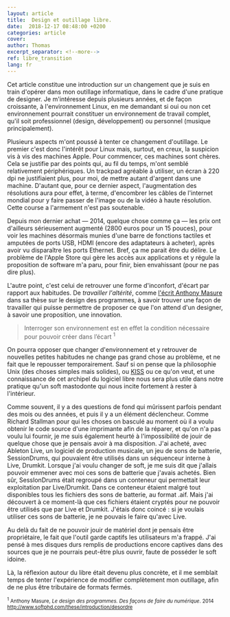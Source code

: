 ```yaml
---
layout: article
title:  Design et outillage libre. 
date:  2018-12-17 08:48:00 +0200
categories: article
cover: 
author: Thomas
excerpt_separator: <!--more-->
ref: libre_transition
lang: fr
---
```

Cet article constitue une introduction sur un changement que je suis en train d'opérer dans mon outillage informatique,<!--more--> dans le cadre d'une pratique de designer. Je m'intéresse depuis plusieurs années, et de façon croissante, à l'environnement Linux, en me demandant si oui ou non cet environnement pourrait constituer un environnement de travail complet, qu'il soit professionnel (design, développement) ou personnel (musique principalement).

Plusieurs aspects m'ont poussé à tenter ce changement d'outillage. Le premier c'est donc l'intérêt pour Linux mais, surtout, en creux, la suspicion vis à vis des machines Apple. Pour commencer, ces machines sont chères. Cela se justifie par des points qui, au fil du temps, m'ont semblé relativement périphériques. Un trackpad agréable à utiliser, un écran à 220 dpi ne justifiaient plus, pour moi, de mettre autant d'argent dans une machine. D'autant que, pour ce dernier aspect, l'augmentation des résolutions aura pour effet, à terme, d'encombrer les câbles de l'internet mondial pour y faire passer de l'image ou de la vidéo à haute résolution. Cette course a l'armement n'est pas soutenable. 

Depuis mon dernier achat ― 2014, quelque chose comme ça ― les prix ont d'ailleurs sérieusement augmenté (2800 euros pour un 15 pouces), pour voir les machines désormais munies d'une barre de fonctions tactiles et amputées de ports USB, HDMI (encore des adaptateurs à acheter), après avoir vu disparaître les ports Ethernet. Bref, ça me parait être du délire. Le problème de l'Apple Store qui gère les accès aux applications et y régule la proposition de software m'a paru, pour finir, bien envahissant (pour ne pas dire plus).

L'autre point, c'est celui de retrouver une forme d'inconfort, d'écart par rapport aux habitudes. De *travailler l'altérité*, comme [l'écrit Anthony Masure](http://www.softphd.com/these/creation-numerique/travailler-alterite) dans sa thèse sur le design des programmes, à savoir trouver une façon de travailler qui puisse permettre de proposer ce que l'on attend d'un designer, à savoir une proposition, une innovation. 

> Interroger son environnement est en effet la condition nécessaire pour pouvoir créer dans l’écart <sup>1</sup>

On pourra opposer que changer d'environnement et y retrouver de nouvelles petites habitudes ne change pas grand chose au problème, et ne fait que le repousser temporairement. Sauf si on pense que la philosophie Unix (des choses simples mais solides), ou [KISS](https://fr.wikipedia.org/wiki/Principe_KISS) ou ce qu'on veut, et une connaissance de cet archipel du logiciel libre nous sera plus utile dans notre pratique qu'un soft mastodonte qui nous incite fortement à rester à l'intérieur.

Comme souvent, il y a des questions de fond qui mûrissent parfois pendant des mois ou des années, et puis il y a un élément déclencheur. Comme Richard Stallman pour qui les choses on basculé au moment où il a voulu obtenir le code source d'une imprimante afin de la réparer, et qu'on n'a pas voulu lui fournir, je me suis également heurté à l'impossibilité de jouir de quelque chose que je pensais avoir à ma disposition.
J'ai acheté, avec Ableton Live, un logiciel de production musicale, un jeu de sons de batterie, SessionDrums, qui pouvaient être utilisés dans un séquenceur interne à Live, Drumkit. Lorsque j'ai voulu changer de soft, je me suis dit que j'allais pouvoir emmener avec moi ces sons de batterie que j'avais achetés. Bien sûr, SessIonDrums était regroupé dans un conteneur qui permettait leur exploitation par Live/Drumkit. Dans ce conteneur étaient malgré tout disponibles tous les fichiers des sons de batterie, au format .aif. Mais j'ai découvert à ce moment-là que ces fichiers étaient cryptés pour ne pouvoir être utilisés que par Live et Drumkit. J'étais donc coincé : si je voulais utiliser ces sons de batterie, je ne pouvais le faire qu'avec Live.

Au delà du fait de ne pouvoir jouir de matériel dont je pensais être propriétaire, le fait que l'outil garde captifs les utilisateurs m'a frappé. J'ai pensé à mes disques durs remplis de productions encore captives dans des sources que je ne pourrais peut-être plus ouvrir, faute de posséder le soft idoine.

Là, la réflexion autour du libre était devenu plus concrète, et il me semblait temps de tenter l'expérience de modifier complètement mon outillage, afin de ne plus être tributaire de formats fermés.

<small><sup>1</sup>&nbsp;Anthony Masure, *Le design des programmes. Des façons de faire du numérique*. 2014 <http://www.softphd.com/these/introduction/desordre></small>
